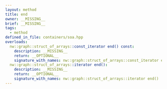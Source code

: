 ```yaml
---
layout: method
title: end
owner: __MISSING__
brief: __MISSING__
tags:
  - method
defined_in_file: containers/soa.hpp
overloads:
  nw::graph::struct_of_arrays::const_iterator end() const:
    description: __MISSING__
    return: __OPTIONAL__
    signature_with_names: nw::graph::struct_of_arrays::const_iterator end() const
  nw::graph::struct_of_arrays::iterator end():
    description: __MISSING__
    return: __OPTIONAL__
    signature_with_names: nw::graph::struct_of_arrays::iterator end()
---
```

